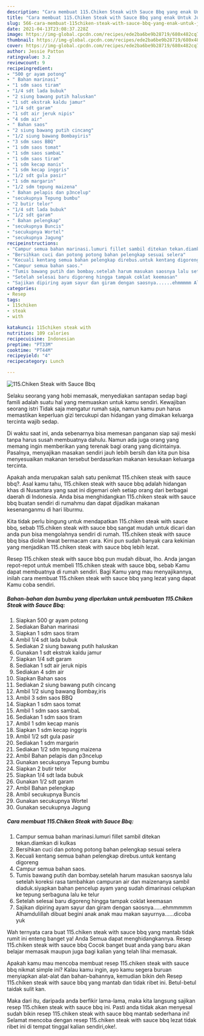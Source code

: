 ```yaml
---
description: "Cara membuat 115.Chiken Steak with Sauce Bbq yang enak Untuk Jualan"
title: "Cara membuat 115.Chiken Steak with Sauce Bbq yang enak Untuk Jualan"
slug: 566-cara-membuat-115chiken-steak-with-sauce-bbq-yang-enak-untuk-jualan
date: 2021-04-13T23:08:37.228Z
image: https://img-global.cpcdn.com/recipes/ede2ba6be9b28719/680x482cq70/115chiken-steak-with-sauce-bbq-foto-resep-utama.jpg
thumbnail: https://img-global.cpcdn.com/recipes/ede2ba6be9b28719/680x482cq70/115chiken-steak-with-sauce-bbq-foto-resep-utama.jpg
cover: https://img-global.cpcdn.com/recipes/ede2ba6be9b28719/680x482cq70/115chiken-steak-with-sauce-bbq-foto-resep-utama.jpg
author: Jessie Patton
ratingvalue: 3.2
reviewcount: 9
recipeingredient:
- "500 gr ayam potong"
- " Bahan marinasi"
- "1 sdm saos tiram"
- "1/4 sdt lada bubuk"
- "2 siung bawang putih haluskan"
- "1 sdt ekstrak kaldu jamur"
- "1/4 sdt garam"
- "1 sdt air jeruk nipis"
- "4 sdm air"
- " Bahan saos"
- "2 siung bawang putih cincang"
- "1/2 siung bawang Bombayiris"
- "3 sdm saos BBQ"
- "1 sdm saos tomat"
- "1 sdm saos sambaL"
- "1 sdm saos tiram"
- "1 sdm kecap manis"
- "1 sdm kecap inggris"
- "1/2 sdt gula pasir"
- "1 sdm margarin"
- "1/2 sdm tepung maizena"
- " Bahan pelapis dan p3ncelup"
- "secukupnya Tepung bumbu"
- "2 butir telor"
- "1/4 sdt lada bubuk"
- "1/2 sdt garam"
- " Bahan pelengkap"
- "secukupnya Buncis"
- "secukupnya Wortel"
- "secukupnya Jagung"
recipeinstructions:
- "Campur semua bahan marinasi.lumuri fillet sambil ditekan tekan.diamkan di kulkas"
- "Bersihkan cuci dan potong potong bahan pelengkap sesuai selera"
- "Kecuali kentang semua bahan pelengkap direbus.untuk kentang digoreng"
- "Campur semua bahan saos."
- "Tumis bawang putih dan bombay.setelah harum masukan saosnya lalu setelah koreksi rasa tambahkan campuran air dan maizenanya sambil diaduk.siyapkan bahan pencelup ayam yang sudah dimarinasi celupkan ke tepung serbaguna lalu ke telur"
- "Setelah selesai baru digoreng hingga tampak coklat keemasan"
- "Sajikan dipiring ayam sayur dan giram dengan saosnya......ehmmmmm Alhamdulillah dibuat begini anak anak mau makan sayurnya......dicoba yuk"
categories:
- Resep
tags:
- 115chiken
- steak
- with

katakunci: 115chiken steak with 
nutrition: 109 calories
recipecuisine: Indonesian
preptime: "PT33M"
cooktime: "PT44M"
recipeyield: "4"
recipecategory: Lunch

---
```



![115.Chiken Steak with Sauce Bbq](https://img-global.cpcdn.com/recipes/ede2ba6be9b28719/680x482cq70/115chiken-steak-with-sauce-bbq-foto-resep-utama.jpg)

Selaku seorang yang hobi memasak, menyediakan santapan sedap bagi famili adalah suatu hal yang memuaskan untuk kamu sendiri. Kewajiban seorang istri Tidak saja mengatur rumah saja, namun kamu pun harus memastikan keperluan gizi tercukupi dan hidangan yang dimakan keluarga tercinta wajib sedap.

Di waktu  saat ini, anda sebenarnya bisa memesan panganan siap saji meski tanpa harus susah membuatnya dahulu. Namun ada juga orang yang memang ingin memberikan yang terenak bagi orang yang dicintainya. Pasalnya, menyajikan masakan sendiri jauh lebih bersih dan kita pun bisa menyesuaikan makanan tersebut berdasarkan makanan kesukaan keluarga tercinta. 



Apakah anda merupakan salah satu penikmat 115.chiken steak with sauce bbq?. Asal kamu tahu, 115.chiken steak with sauce bbq adalah hidangan khas di Nusantara yang saat ini digemari oleh setiap orang dari berbagai daerah di Indonesia. Anda bisa menghidangkan 115.chiken steak with sauce bbq buatan sendiri di rumahmu dan dapat dijadikan makanan kesenanganmu di hari liburmu.

Kita tidak perlu bingung untuk mendapatkan 115.chiken steak with sauce bbq, sebab 115.chiken steak with sauce bbq sangat mudah untuk dicari dan anda pun bisa mengolahnya sendiri di rumah. 115.chiken steak with sauce bbq bisa diolah lewat bermacam cara. Kini pun sudah banyak cara kekinian yang menjadikan 115.chiken steak with sauce bbq lebih lezat.

Resep 115.chiken steak with sauce bbq pun mudah dibuat, lho. Anda jangan repot-repot untuk membeli 115.chiken steak with sauce bbq, sebab Kamu dapat membuatnya di rumah sendiri. Bagi Kamu yang mau menyajikannya, inilah cara membuat 115.chiken steak with sauce bbq yang lezat yang dapat Kamu coba sendiri.

<!--inarticleads1-->

##### Bahan-bahan dan bumbu yang diperlukan untuk pembuatan 115.Chiken Steak with Sauce Bbq:

1. Siapkan 500 gr ayam potong
1. Sediakan  Bahan marinasi
1. Siapkan 1 sdm saos tiram
1. Ambil 1/4 sdt lada bubuk
1. Sediakan 2 siung bawang putih haluskan
1. Gunakan 1 sdt ekstrak kaldu jamur
1. Siapkan 1/4 sdt garam
1. Sediakan 1 sdt air jeruk nipis
1. Sediakan 4 sdm air
1. Siapkan  Bahan saos
1. Sediakan 2 siung bawang putih cincang
1. Ambil 1/2 siung bawang Bombay,iris
1. Ambil 3 sdm saos BBQ
1. Siapkan 1 sdm saos tomat
1. Ambil 1 sdm saos sambaL
1. Sediakan 1 sdm saos tiram
1. Ambil 1 sdm kecap manis
1. Siapkan 1 sdm kecap inggris
1. Ambil 1/2 sdt gula pasir
1. Sediakan 1 sdm margarin
1. Sediakan 1/2 sdm tepung maizena
1. Ambil  Bahan pelapis dan p3ncelup
1. Gunakan secukupnya Tepung bumbu
1. Siapkan 2 butir telor
1. Siapkan 1/4 sdt lada bubuk
1. Gunakan 1/2 sdt garam
1. Ambil  Bahan pelengkap
1. Ambil secukupnya Buncis
1. Gunakan secukupnya Wortel
1. Gunakan secukupnya Jagung




<!--inarticleads2-->

##### Cara membuat 115.Chiken Steak with Sauce Bbq:

1. Campur semua bahan marinasi.lumuri fillet sambil ditekan tekan.diamkan di kulkas
1. Bersihkan cuci dan potong potong bahan pelengkap sesuai selera
1. Kecuali kentang semua bahan pelengkap direbus.untuk kentang digoreng
1. Campur semua bahan saos.
1. Tumis bawang putih dan bombay.setelah harum masukan saosnya lalu setelah koreksi rasa tambahkan campuran air dan maizenanya sambil diaduk.siyapkan bahan pencelup ayam yang sudah dimarinasi celupkan ke tepung serbaguna lalu ke telur
1. Setelah selesai baru digoreng hingga tampak coklat keemasan
1. Sajikan dipiring ayam sayur dan giram dengan saosnya......ehmmmmm Alhamdulillah dibuat begini anak anak mau makan sayurnya......dicoba yuk




Wah ternyata cara buat 115.chiken steak with sauce bbq yang mantab tidak rumit ini enteng banget ya! Anda Semua dapat menghidangkannya. Resep 115.chiken steak with sauce bbq Cocok banget buat anda yang baru akan belajar memasak maupun juga bagi kalian yang telah lihai memasak.

Apakah kamu mau mencoba membuat resep 115.chiken steak with sauce bbq nikmat simple ini? Kalau kamu ingin, ayo kamu segera buruan menyiapkan alat-alat dan bahan-bahannya, kemudian bikin deh Resep 115.chiken steak with sauce bbq yang mantab dan tidak ribet ini. Betul-betul taidak sulit kan. 

Maka dari itu, daripada anda berfikir lama-lama, maka kita langsung sajikan resep 115.chiken steak with sauce bbq ini. Pasti anda tiidak akan menyesal sudah bikin resep 115.chiken steak with sauce bbq mantab sederhana ini! Selamat mencoba dengan resep 115.chiken steak with sauce bbq lezat tidak ribet ini di tempat tinggal kalian sendiri,oke!.


